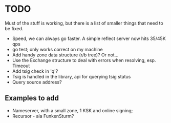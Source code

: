 # TODO

Must of the stuff is working, but there is a list of smaller things that
need to be fixed.

* Speed, we can always go faster. A simple reflect server now hits 35/45K qps
* go test; only works correct on my machine
* Add handy zone data structure (r/b tree)? Or not...
* Use the Exchange structure to deal with errors when resolving, esp. Timeout
* Add tsig check in 'q'?
* Tsig is handled in the library, api for querying tsig status
* Query source address?

## Examples to add

* Nameserver, with a small zone, 1 KSK and online signing;
* Recursor - ala FunkenSturm?
